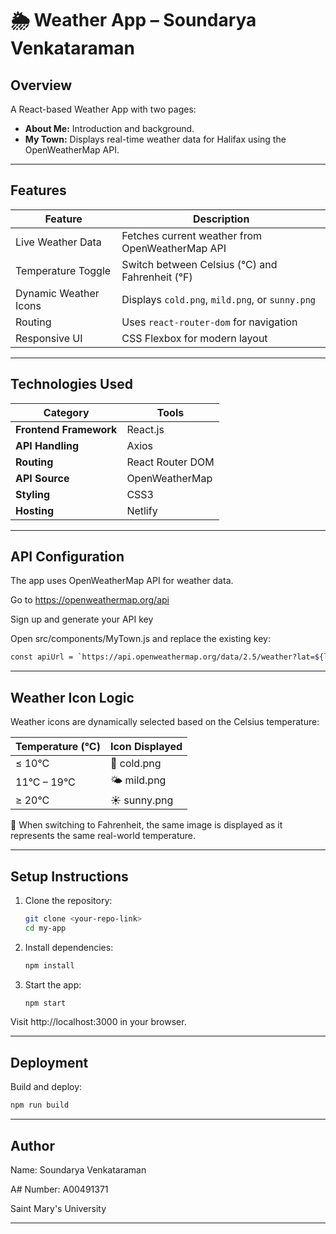 # 🌦️ Weather App – Soundarya Venkataraman

## Overview
A React-based Weather App with two pages:
- **About Me:** Introduction and background.
- **My Town:** Displays real-time weather data for Halifax using the OpenWeatherMap API.

---

## Features

| Feature | Description |
|----------|-------------|
| Live Weather Data | Fetches current weather from OpenWeatherMap API |
| Temperature Toggle | Switch between Celsius (°C) and Fahrenheit (°F) |
| Dynamic Weather Icons | Displays `cold.png`, `mild.png`, or `sunny.png` |
| Routing | Uses `react-router-dom` for navigation |
| Responsive UI | CSS Flexbox for modern layout |

---

## Technologies Used

| Category | Tools |
|-----------|--------|
| **Frontend Framework** | React.js |
| **API Handling** | Axios |
| **Routing** | React Router DOM |
| **API Source** | OpenWeatherMap |
| **Styling** | CSS3 |
| **Hosting** | Netlify |

---

## API Configuration

The app uses OpenWeatherMap API for weather data.

Go to https://openweathermap.org/api

Sign up and generate your API key

Open src/components/MyTown.js and replace the existing key:
 
```bash
const apiUrl = `https://api.openweathermap.org/data/2.5/weather?lat=${lat}&lon=${lon}&appid=YOUR_API_KEY`;
```

---

## Weather Icon Logic

Weather icons are dynamically selected based on the Celsius temperature:

| Temperature (°C) | Icon Displayed |
|------------------|----------------|
| ≤ 10°C | 🧣 cold.png |
| 11°C – 19°C |	🌤️ mild.png |
| ≥ 20°C | ☀️ sunny.png |

🔁 When switching to Fahrenheit, the same image is displayed as it represents the same real-world temperature.

---

## Setup Instructions
1. Clone the repository:
   ```bash
   git clone <your-repo-link>
   cd my-app
   ```

2. Install dependencies:
    ```bash
    npm install
    ```

3. Start the app:
    ```bash
    npm start
    ```

Visit http://localhost:3000
 in your browser.

 ---

## Deployment

Build and deploy:

```bash
npm run build
```

---

## Author

Name: Soundarya Venkataraman

A# Number: A00491371

Saint Mary's University

----
